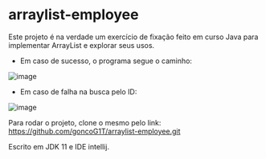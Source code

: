 # arraylist-employee
Este projeto é na verdade um exercício de fixação feito em curso Java para implementar ArrayList e explorar seus usos.

* Em caso de sucesso, o programa segue o caminho:

![image](https://user-images.githubusercontent.com/61762440/166512813-d255c693-96bc-408b-b525-209467a33487.png)

* Em caso de falha na busca pelo ID:

![image](https://user-images.githubusercontent.com/61762440/166513807-9213399f-368e-4d1e-b666-ba6a9660fc59.png)

Para rodar o projeto, clone o mesmo pelo link: https://github.com/goncoG1T/arraylist-employee.git

Escrito em JDK 11 e IDE intellij.
